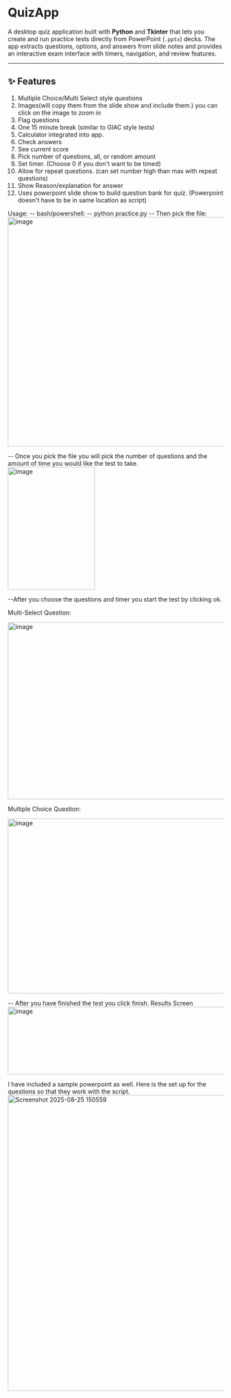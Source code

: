 # QuizApp

A desktop quiz application built with **Python** and **Tkinter** that lets you create and run practice tests directly from PowerPoint (`.pptx`) decks. The app extracts questions, options, and answers from slide notes and provides an interactive exam interface with timers, navigation, and review features.

---

## ✨ Features

1. Multiple Choice/Multi Select style questions
2. Images(will copy them from the slide show and include them.) you can click on the image to zoom in
3. Flag questions
4. One 15 minute break (similar to GIAC style tests)
5. Calculator integrated into app.
6. Check answers
7. See current score
8. Pick number of questions, all, or random amount
9. Set timer. (Choose 0 if you don't want to be timed)
10. Allow for repeat questions. (can set number high than max with repeat questions)
11. Show Reason/explanation for answer
12. Uses powerpoint slide show to build question bank for quiz. (Powerpoint doesn't have to be in same location as script)


Usage: 
-- bash/powershell:
-- python practice.py
-- Then pick the file:
<img width="944" height="535" alt="image" src="https://github.com/user-attachments/assets/e4389c46-1ce8-487b-af16-44f58a8a906a" />

-- Once you pick the file you will pick the number of questions and the amount of time you would like the test to take.
<img width="203" height="286" alt="image" src="https://github.com/user-attachments/assets/4e7e301a-68db-42ec-8255-74121edcc15b" />

--After you choose the questions and timer you start the test by clicking ok. 

Multi-Select Question:

<img width="643" height="413" alt="image" src="https://github.com/user-attachments/assets/47492bee-6828-457b-8edc-15b5597d7176" />

Multiple Choice Question:

<img width="644" height="408" alt="image" src="https://github.com/user-attachments/assets/2085a0fb-71b6-4748-8af7-d948425b3f20" />


-- After you have finished the test you click finish.
Results Screen
<img width="611" height="158" alt="image" src="https://github.com/user-attachments/assets/cce79820-5546-4a6f-8c19-9f5c19f5b11e" />

I have included a sample powerpoint as well.
Here is the set up for the questions so that they work with the script.
<img width="1008" height="690" alt="Screenshot 2025-08-25 150559" src="https://github.com/user-attachments/assets/7833cb07-bc10-4e34-bd9a-70bd08d4a865" />

